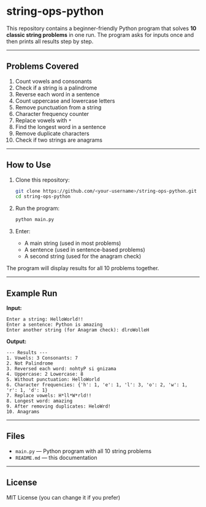 # string-ops-python

This repository contains a beginner-friendly Python program that solves **10 classic string problems** in one run. The program asks for inputs once and then prints all results step by step.

---

## Problems Covered

1. Count vowels and consonants
2. Check if a string is a palindrome
3. Reverse each word in a sentence
4. Count uppercase and lowercase letters
5. Remove punctuation from a string
6. Character frequency counter
7. Replace vowels with `*`
8. Find the longest word in a sentence
9. Remove duplicate characters
10. Check if two strings are anagrams

---

## How to Use

1. Clone this repository:

   ```bash
   git clone https://github.com/<your-username>/string-ops-python.git
   cd string-ops-python
   ```

2. Run the program:

   ```bash
   python main.py
   ```

3. Enter:

   * A main string (used in most problems)
   * A sentence (used in sentence-based problems)
   * A second string (used for the anagram check)

The program will display results for all 10 problems together.

---

## Example Run

**Input:**

```
Enter a string: HelloWorld!!
Enter a sentence: Python is amazing
Enter another string (for Anagram check): dlroWolleH
```

**Output:**

```
--- Results ---
1. Vowels: 3 Consonants: 7
2. Not Palindrome
3. Reversed each word: nohtyP si gnizama
4. Uppercase: 2 Lowercase: 8
5. Without punctuation: HelloWorld
6. Character frequencies: {'h': 1, 'e': 1, 'l': 3, 'o': 2, 'w': 1, 'r': 1, 'd': 1}
7. Replace vowels: H*ll*W*rld!!
8. Longest word: amazing
9. After removing duplicates: HeloWrd!
10. Anagrams
```

---

## Files

* `main.py` — Python program with all 10 string problems
* `README.md` — this documentation

---

## License

MIT License (you can change it if you prefer)
